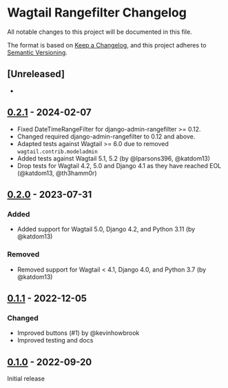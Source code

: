 # Wagtail Rangefilter Changelog

All notable changes to this project will be documented in this file.

The format is based on [Keep a Changelog](https://keepachangelog.com/en/1.0.0/),
and this project adheres to [Semantic Versioning](https://semver.org/spec/v2.0.0.html).

## [Unreleased]

-

## [0.2.1] - 2024-02-07

- Fixed DateTimeRangeFilter for django-admin-rangefilter >= 0.12.
- Changed required django-admin-rangefilter to 0.12 and above.
- Adapted tests against Wagtail >= 6.0 due to removed `wagtail.contrib.modeladmin`
- Added tests against Wagtail 5.1, 5.2 (by @lparsons396, @katdom13)
- Drop tests for Wagtail 4.2, 5.0 and Django 4.1 as they have reached EOL (@katdom13, @th3hamm0r)

## [0.2.0] - 2023-07-31

### Added

- Added support for Wagtail 5.0, Django 4.2, and Python 3.11 (by @katdom13)

### Removed

- Removed support for Wagtail < 4.1, Django 4.0, and Python 3.7 (by @katdom13)

## [0.1.1] - 2022-12-05

### Changed

- Improved buttons (#1) by @kevinhowbrook
- Improved testing and docs

## [0.1.0] - 2022-09-20

Initial release

<!-- TEMPLATE - keep below to copy for new releases -->
<!--


## [x.y.z] - YYYY-MM-DD

### Added

- ...

### Changed

- ...

### Removed

- ...

-->


[0.2.1]: https://github.com/wunderweiss/wagtail-rangefilter/releases/tag/v0.2.1
[0.2.0]: https://github.com/wunderweiss/wagtail-rangefilter/releases/tag/v0.2.0
[0.1.1]: https://github.com/wunderweiss/wagtail-rangefilter/releases/tag/v0.1.1
[0.1.0]: https://github.com/wunderweiss/wagtail-rangefilter/releases/tag/v0.1.0
